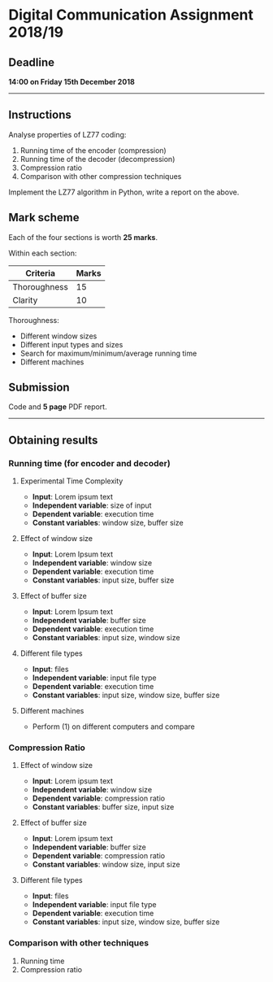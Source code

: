 # Digital Communication Assignment 2018/19

## Deadline

**14:00 on Friday 15th December 2018**

---

## Instructions

Analyse properties of LZ77 coding:

1. Running time of the encoder (compression)
2. Running time of the decoder (decompression)
3. Compression ratio
4. Comparison with other compression techniques

Implement the LZ77 algorithm in Python, write a report on the above.

## Mark scheme

Each of the four sections is worth **25 marks**.

Within each section:

| Criteria      | Marks |
| ------------- | ----- |
| Thoroughness  | 15    |
| Clarity       | 10    |

Thoroughness:

- Different window sizes
- Different input types and sizes
- Search for maximum/minimum/average running time
- Different machines

## Submission

Code and **5 page** PDF report.

---

## Obtaining results

### Running time (for encoder and decoder)

1. Experimental Time Complexity
   - **Input**: Lorem ipsum text
   - **Independent variable**: size of input
   - **Dependent variable**: execution time
   - **Constant variables**: window size, buffer size

2. Effect of window size
   - **Input**: Lorem Ipsum text
   - **Independent variable**: window size
   - **Dependent variable**: execution time
   - **Constant variables**: input size, buffer size

3. Effect of buffer size
   - **Input**: Lorem Ipsum text
   - **Independent variable**: buffer size
   - **Dependent variable**: execution time
   - **Constant variables**: input size, window size

4. Different file types
   - **Input**: files
   - **Independent variable**: input file type
   - **Dependent variable**: execution time
   - **Constant variables**: input size, window size, buffer size

5. Different machines
   - Perform (1) on different computers and compare

### Compression Ratio

1. Effect of window size
   - **Input**: Lorem ipsum text
   - **Independent variable**: window size
   - **Dependent variable**: compression ratio
   - **Constant variables**: buffer size, input size

2. Effect of buffer size
   - **Input**: Lorem ipsum text
   - **Independent variable**: buffer size
   - **Dependent variable**: compression ratio
   - **Constant variables**: window size, input size

3. Different file types
   - **Input**: files
   - **Independent variable**: input file type
   - **Dependent variable**: execution time
   - **Constant variables**: input size, window size, buffer size

### Comparison with other techniques

1. Running time
2. Compression ratio
